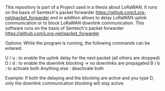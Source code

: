 This repository is part of a Project used in a thesis about LoRaWAN.
It runs on the basis of Semtech's packet forwarder https://github.com/Lora-net/packet_forwarder and in addition allows to delay LoRaWAN uplink communication or to block LoRaWAN downlink communication.
This software runs on the basis of Semtech's packet forwarder https://github.com/Lora-net/packet_forwarder

Options:
While the program is running, the following commands can be entered:

U  /  u       :  to enable the uplink delay for the next packet (all others are dropped)
D  /  d       :  to enable the downlink blocking -> no downlinks are propagated
B  /  b       :  to activate both
Anything else : deactivate both

Example:
If both the delaying and the blocking are active and you type D, only the downlink communication blocking will stay active.
